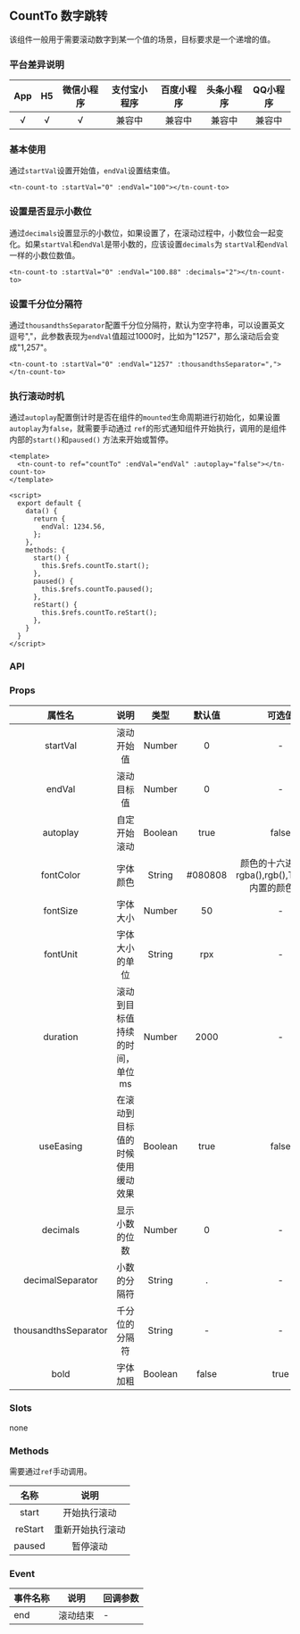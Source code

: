 ## CountTo 数字跳转 <to-api/>

<demo-model url="/componentsPage/count-to/count-to"></demo-model>
该组件一般用于需要滚动数字到某一个值的场景，目标要求是一个递增的值。
### 平台差异说明

|  App   |  H5  | 微信小程序 | 支付宝小程序 | 百度小程序 | 头条小程序 | QQ小程序 |
| :----: | :--: | :--------: | :----------: | :--------: | :--------: | :------: |
| √ |  √   |     √      |    兼容中    |   兼容中   |   兼容中   |  兼容中  |



### 基本使用

通过`startVal`设置开始值，`endVal`设置结束值。

```vue
<tn-count-to :startVal="0" :endVal="100"></tn-count-to>
```



### 设置是否显示小数位

通过`decimals`设置显示的小数位，如果设置了，在滚动过程中，小数位会一起变化。如果`startVal`和`endVal`是带小数的，应该设置`decimals`为 `startVal`和`endVal`一样的小数位数值。

```vue
<tn-count-to :startVal="0" :endVal="100.88" :decimals="2"></tn-count-to>
```



### 设置千分位分隔符

通过`thousandthsSeparator`配置千分位分隔符，默认为空字符串，可以设置英文逗号","，此参数表现为`endVal`值超过1000时，比如为"1257"，那么滚动后会变成"1,257"。

```vue
<tn-count-to :startVal="0" :endVal="1257" :thousandthsSeparator=","></tn-count-to>
```



### 执行滚动时机

通过`autoplay`配置倒计时是否在组件的`mounted`生命周期进行初始化，如果设置`autoplay`为`false`，就需要手动通过 `ref`的形式通知组件开始执行，调用的是组件内部的`start()`和`paused()` 方法来开始或暂停。

```vue
<template>
  <tn-count-to ref="countTo" :endVal="endVal" :autoplay="false"></tn-count-to>
</template>

<script>
  export default {
    data() {
      return {
        endVal: 1234.56,
      };
    },
    methods: {
      start() {
        this.$refs.countTo.start();
      },
      paused() {
        this.$refs.countTo.paused();
      },
      reStart() {
        this.$refs.countTo.reStart();
      },
    }
  }
</script>
```



### API

### Props

|        属性名        |               说明               |  类型   | 默认值  |                        可选值                         |
| :------------------: | :------------------------------: | :-----: | :-----: | :---------------------------------------------------: |
|       startVal       |            滚动开始值            | Number  |    0    |                           -                           |
|        endVal        |            滚动目标值            | Number  |    0    |                           -                           |
|       autoplay       |           自定开始滚动           | Boolean |  true   |                         false                         |
|      fontColor       |             字体颜色             | String  | #080808 | 颜色的十六进制值，rgba(),rgb(),TuniaoUI内置的颜色类名 |
|       fontSize       |             字体大小             | Number  |   50    |                           -                           |
|       fontUnit       |          字体大小的单位          | String  |   rpx   |                           -                           |
|       duration       |  滚动到目标值持续的时间，单位ms  | Number  |  2000   |                           -                           |
|      useEasing       | 在滚动到目标值的时候使用缓动效果 | Boolean |  true   |                         false                         |
|       decimals       |          显示小数的位数          | Number  |    0    |                           -                           |
|   decimalSeparator   |           小数的分隔符           | String  |    .    |                           -                           |
| thousandthsSeparator |          千分位的分隔符          | String  |    -    |                           -                           |
|         bold         |             字体加粗             | Boolean |  false  |                         true                          |



### Slots

none



### Methods

需要通过`ref`手动调用。

|  名称   |       说明       |
| :-----: | :--------------: |
|  start  |   开始执行滚动   |
| reStart | 重新开始执行滚动 |
| paused  |     暂停滚动     |



### Event

| 事件名称 | 说明     | 回调参数 |
| -------- | -------- | -------- |
| end      | 滚动结束 | -        |

